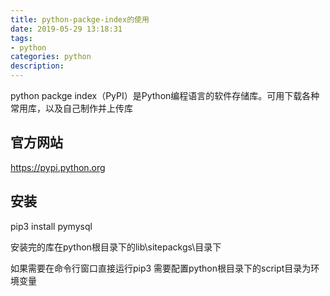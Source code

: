 ```yaml
---
title: python-packge-index的使用
date: 2019-05-29 13:18:31
tags: 
- python 
categories: python  
description: 
---
```

python packge index（PyPI）是Python编程语言的软件存储库。可用下载各种常用库，以及自己制作并上传库

## 官方网站

https://pypi.python.org

## 安装

pip3 install pymysql

安装完的库在python根目录下的lib\sitepackgs\目录下

如果需要在命令行窗口直接运行pip3 需要配置python根目录下的script目录为环境变量

